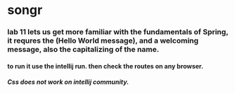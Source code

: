 # songr

### lab 11 lets us get more familiar with the fundamentals of Spring, it requres the (Hello World message), and a welcoming message, also the capitalizing of the name.

#### to run it use the intellij run. then check the routes on any browser.

##### Css does not work on intellij community.
